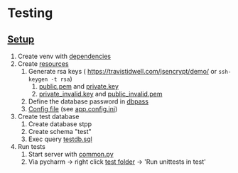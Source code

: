 # Testing

## [Setup](./setup)
1. Create venv with [dependencies](./setup/dependencies.py)
2. Create [resources](./resources)
    1. Generate rsa keys ( https://travistidwell.com/jsencrypt/demo/ or `ssh-keygen -t rsa`)
        1. [public.pem](./resources/public.pem) and [private.key](./resources/private.key)
        2. [private_invalid.key](./resources/private_invalid.key) and [public_invalid.pem](./resources/public_invalid.pem)
    2. Define the database password in [dbpass](./resources/dbpass)
    2. [Config file](./resources/config.ini) (see [app.config.ini](../app/config.ini))
3. Create test database
    1. Create database stpp
    2. Create schema "test"
    3. Exec query [testdb.sql](./setup/testdb.psql)
5. Run tests
    1. Start server with [common.py](./resources/common.py)
    2. Via pycharm -> right click [test folder](/test) -> 'Run unittests in test'